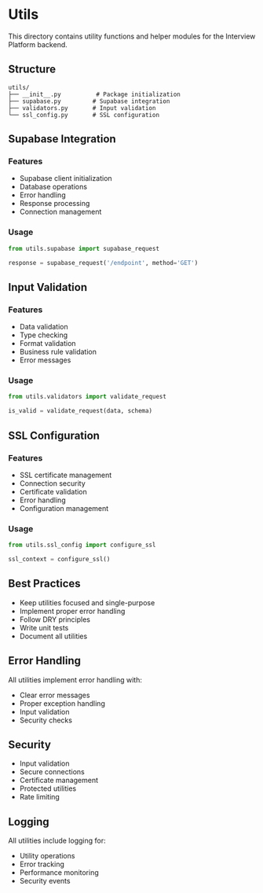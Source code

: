 # Utils

This directory contains utility functions and helper modules for the Interview Platform backend.

## Structure

```
utils/
├── __init__.py          # Package initialization
├── supabase.py         # Supabase integration
├── validators.py       # Input validation
└── ssl_config.py       # SSL configuration
```

## Supabase Integration

### Features

- Supabase client initialization
- Database operations
- Error handling
- Response processing
- Connection management

### Usage

```python
from utils.supabase import supabase_request

response = supabase_request('/endpoint', method='GET')
```

## Input Validation

### Features

- Data validation
- Type checking
- Format validation
- Business rule validation
- Error messages

### Usage

```python
from utils.validators import validate_request

is_valid = validate_request(data, schema)
```

## SSL Configuration

### Features

- SSL certificate management
- Connection security
- Certificate validation
- Error handling
- Configuration management

### Usage

```python
from utils.ssl_config import configure_ssl

ssl_context = configure_ssl()
```

## Best Practices

- Keep utilities focused and single-purpose
- Implement proper error handling
- Follow DRY principles
- Write unit tests
- Document all utilities

## Error Handling

All utilities implement error handling with:
- Clear error messages
- Proper exception handling
- Input validation
- Security checks

## Security

- Input validation
- Secure connections
- Certificate management
- Protected utilities
- Rate limiting

## Logging

All utilities include logging for:
- Utility operations
- Error tracking
- Performance monitoring
- Security events
